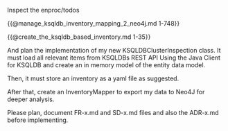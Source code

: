 Inspect the enproc/todos

{{@manage_ksqldb_inventory_mapping_2_neo4j.md 1-748}}

{{@create_the_ksqldb_based_inventory.md 1-35}}

And plan the implementation of my new KSQLDBClusterInspection class.
It must load all relevant items from KSQLDBs REST API Using the Java Client for KSQLDB and create an in memory model of the entity data model.

Then, it must store an inventory as a yaml file as suggested.

After that, create an InventoryMapper to export my data to Neo4J for deeper analysis.

Please plan, document FR-x.md and SD-x.md files and also the ADR-x.md before implementing.